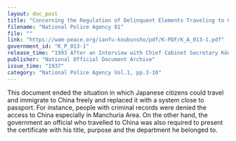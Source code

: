 ```yaml
---
layout: doc_post
title: "Concerning the Regulation of Delinquent Elements Traveling to China"
filename: "National Police Agency 01"
file: ""
link: "https://wam-peace.org/ianfu-koubunsho/pdf/K-PDF/K_A_013-1.pdf"
government_id: "K_P_013-1"
release_time: "1993 After an Interview with Chief Cabinet Secretary Kōno Yōhei"
publisher: "National Official Document Archive"
issue_time: "1937"
category: "National Police Agency Vol.1, pp.3-10"
---
```

This document ended the situation in which Japanese citizens could travel and immigrate to China freely and replaced it with a system close to passport. For instance, people with criminal records were denied the access to China especially in Manchuria Area. On the other hand, the government an official who travelled to China was also required to present the certificate with his title, purpose and the department he belonged to.
